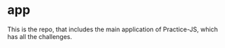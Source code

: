 # app
This is the repo, that includes the main application of Practice-JS, which has all the challenges.
